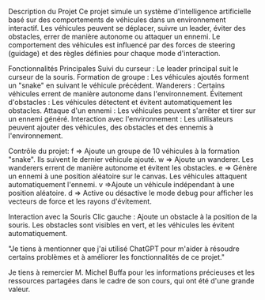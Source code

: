 Description du Projet
Ce projet simule un système d'intelligence artificielle basé sur des comportements de véhicules dans un environnement interactif. Les véhicules peuvent se déplacer, suivre un leader, éviter des obstacles, errer de manière autonome ou attaquer un ennemi. Le comportement des véhicules est influencé par des forces de steering (guidage) et des règles définies pour chaque mode d'interaction.

Fonctionnalités Principales
Suivi du curseur : Le leader principal suit le curseur de la souris.
Formation de groupe : Les véhicules ajoutés forment un "snake" en suivant le véhicule précédent.
Wanderers : Certains véhicules errent de manière autonome dans l'environnement.
Évitement d'obstacles : Les véhicules détectent et évitent automatiquement les obstacles.
Attaque d'un ennemi : Les véhicules peuvent s'arrêter et tirer sur un ennemi généré.
Interaction avec l'environnement : Les utilisateurs peuvent ajouter des véhicules, des obstacles et des ennemis à l'environnement. 

Contrôle du projet:
f	=> Ajoute un groupe de 10 véhicules à la formation "snake". Ils suivent le dernier véhicule ajouté.
w => Ajoute un wanderer. Les wanderers errent de manière autonome et évitent les obstacles.
e => Génère un ennemi à une position aléatoire sur le canvas. Les véhicules attaquent automatiquement l'ennemi.
v	=>Ajoute un véhicule indépendant à une position aléatoire.
d => Active ou désactive le mode debug pour afficher les vecteurs de force et les rayons d'évitement.

Interaction avec la Souris
Clic gauche : Ajoute un obstacle à la position de la souris. Les obstacles sont visibles en vert, et les véhicules les évitent automatiquement.

"Je tiens à mentionner que j'ai utilisé ChatGPT pour m'aider à résoudre certains problèmes et à améliorer les fonctionnalités de ce projet."

Je tiens à remercier M. Michel Buffa pour les informations précieuses et les ressources partagées dans le cadre de son cours, qui ont été d'une grande valeur.
